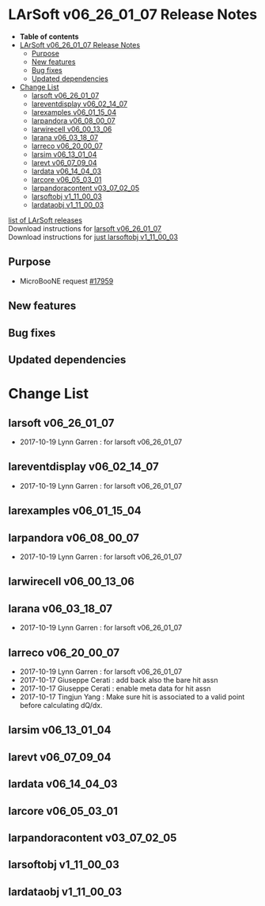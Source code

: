 LArSoft v06\_26\_01\_07 Release Notes
=============================================================================

-   **Table of contents**
-   [LArSoft v06\_26\_01\_07 Release Notes](#LArSoft-v06_26_01_07-Release-Notes)
    -   [Purpose](#Purpose)
    -   [New features](#New-features)
    -   [Bug fixes](#Bug-fixes)
    -   [Updated dependencies](#Updated-dependencies)
-   [Change List](#Change-List)
    -   [larsoft v06\_26\_01\_07](#larsoft-v06_26_01_07)
    -   [lareventdisplay v06\_02\_14\_07](#lareventdisplay-v06_02_14_07)
    -   [larexamples v06\_01\_15\_04](#larexamples-v06_01_15_04)
    -   [larpandora v06\_08\_00\_07](#larpandora-v06_08_00_07)
    -   [larwirecell v06\_00\_13\_06](#larwirecell-v06_00_13_06)
    -   [larana v06\_03\_18\_07](#larana-v06_03_18_07)
    -   [larreco v06\_20\_00\_07](#larreco-v06_20_00_07)
    -   [larsim v06\_13\_01\_04](#larsim-v06_13_01_04)
    -   [larevt v06\_07\_09\_04](#larevt-v06_07_09_04)
    -   [lardata v06\_14\_04\_03](#lardata-v06_14_04_03)
    -   [larcore v06\_05\_03\_01](#larcore-v06_05_03_01)
    -   [larpandoracontent v03\_07\_02\_05](#larpandoracontent-v03_07_02_05)
    -   [larsoftobj v1\_11\_00\_03](#larsoftobj-v1_11_00_03)
    -   [lardataobj v1\_11\_00\_03](#lardataobj-v1_11_00_03)

[list of LArSoft releases](LArSoft_release_list)\
Download instructions for [larsoft v06\_26\_01\_07](http://scisoft.fnal.gov/scisoft/bundles/larsoft/v06_26_01_07/larsoft-v06_26_01_07.html)\
Download instructions for [just larsoftobj v1\_11\_00\_03](http://scisoft.fnal.gov/scisoft/bundles/larsoftobj/v1_11_00_03/larsoftobj-v1_11_00_03.html)

Purpose
--------------------

-   MicroBooNE request [\#17959](/redmine/issues/17959 "Support: Request patch release larsoft v06_26_01_07 (Closed)")

New features
------------------------------

Bug fixes
------------------------

Updated dependencies
----------------------------------------------

Change List
============================

larsoft v06\_26\_01\_07
-------------------------------------------------

-   2017-10-19 Lynn Garren : for larsoft v06\_26\_01\_07

lareventdisplay v06\_02\_14\_07
-----------------------------------------------------------------

-   2017-10-19 Lynn Garren : for larsoft v06\_26\_01\_07

larexamples v06\_01\_15\_04
---------------------------------------------------------

larpandora v06\_08\_00\_07
-------------------------------------------------------

-   2017-10-19 Lynn Garren : for larsoft v06\_26\_01\_07

larwirecell v06\_00\_13\_06
---------------------------------------------------------

larana v06\_03\_18\_07
-----------------------------------------------

-   2017-10-19 Lynn Garren : for larsoft v06\_26\_01\_07

larreco v06\_20\_00\_07
-------------------------------------------------

-   2017-10-19 Lynn Garren : for larsoft v06\_26\_01\_07
-   2017-10-17 Giuseppe Cerati : add back also the bare hit assn
-   2017-10-17 Giuseppe Cerati : enable meta data for hit assn
-   2017-10-17 Tingjun Yang : Make sure hit is associated to a valid point before calculating dQ/dx.

larsim v06\_13\_01\_04
-----------------------------------------------

larevt v06\_07\_09\_04
-----------------------------------------------

lardata v06\_14\_04\_03
-------------------------------------------------

larcore v06\_05\_03\_01
-------------------------------------------------

larpandoracontent v03\_07\_02\_05
---------------------------------------------------------------------

larsoftobj v1\_11\_00\_03
-----------------------------------------------------

lardataobj v1\_11\_00\_03
-----------------------------------------------------
